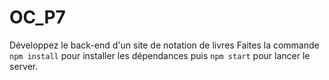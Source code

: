 # OC_P7
Développez le back-end d'un site de notation de livres
Faites la commande `npm install` pour installer les dépendances puis `npm start` pour lancer le server. 
